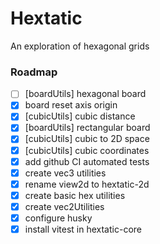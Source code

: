 # Hextatic

An exploration of hexagonal grids

### Roadmap

-   [ ] [boardUtils] hexagonal board
-   [x] board reset axis origin
-   [x] [cubicUtils] cubic distance
-   [x] [boardUtils] rectangular board
-   [x] [cubicUtils] cubic to 2D space
-   [x] [cubicUtils] cubic coordinates
-   [x] add github CI automated tests
-   [x] create vec3 utilities
-   [x] rename view2d to hextatic-2d
-   [x] create basic hex utilities
-   [x] create vec2Utilities
-   [x] configure husky
-   [x] install vitest in hextatic-core
